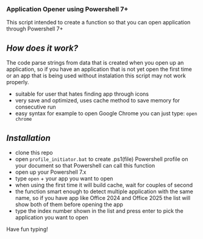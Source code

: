 ### Application Opener using Powershell 7+

This script intended to create a function so that you can open application through Powershell 7+


## *How does it work?*
The code parse strings from data that is created when you open up an application, so if you have an application that is not yet open the first time or an app that is being used without instalation this script may not work properly.

- suitable for user that hates finding app through icons
- very save and optimized, uses cache method to save memory for consecutive run
- easy syntax for example to open Google Chrome you can just type:
```open chrome```

## *Installation*
- clone this repo
- open ```profile_initiator.bat``` to create .ps1(file) Powershell profile on your document so that Powershell can call this function
- open up your Powershell 7.x
- type ```open``` + your app you want to open
- when using the first time it will build cache, wait for couples of second
- the function smart enough to detect multiple application with the same name, so if you have app like Office 2024 and Office 2025 the list will show both of them before opening the app
- type the index number shown in the list and press enter to pick the application you want to open

Have fun typing!